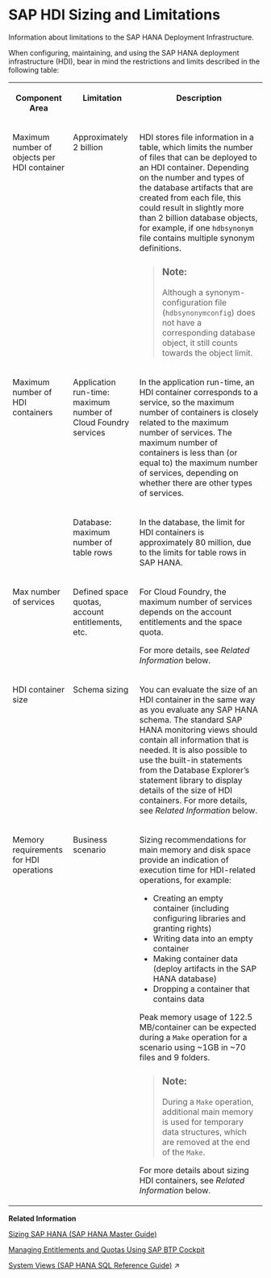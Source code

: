 <!-- loio89694d4a9d7c4dd2b1b273056da1bbaa -->

# SAP HDI Sizing and Limitations

Information about limitations to the SAP HANA Deployment Infrastructure.



When configuring, maintaining, and using the SAP HANA deployment infrastructure \(HDI\), bear in mind the restrictions and limits described in the following table:


<table>
<tr>
<th valign="top">

Component Area

</th>
<th valign="top">

Limitation

</th>
<th valign="top">

Description

</th>
</tr>
<tr>
<td valign="top">

Maximum number of objects per HDI container

</td>
<td valign="top">

Approximately 2 billion

</td>
<td valign="top">

HDI stores file information in a table, which limits the number of files that can be deployed to an HDI container. Depending on the number and types of the database artifacts that are created from each file, this could result in slightly more than 2 billion database objects, for example, if one `hdbsynonym` file contains multiple synonym definitions.

> ### Note:  
> Although a synonym-configuration file \(`hdbsynonymconfig`\) does not have a corresponding database object, it still counts towards the object limit.



</td>
</tr>
<tr>
<td valign="top" rowspan="2">

Maximum number of HDI containers

</td>
<td valign="top">

Application run-time: maximum number of Cloud Foundry services

</td>
<td valign="top">

In the application run-time, an HDI container corresponds to a service, so the maximum number of containers is closely related to the maximum number of services. The maximum number of containers is less than \(or equal to\) the maximum number of services, depending on whether there are other types of services.

</td>
</tr>
<tr>
<td valign="top">

Database: maximum number of table rows

</td>
<td valign="top">

In the database, the limit for HDI containers is approximately 80 million, due to the limits for table rows in SAP HANA.

</td>
</tr>
<tr>
<td valign="top">

Max number of services

</td>
<td valign="top">

Defined space quotas, account entitlements, etc.

</td>
<td valign="top">

For Cloud Foundry, the maximum number of services depends on the account entitlements and the space quota.

For more details, see *Related Information* below.

</td>
</tr>
<tr>
<td valign="top">

HDI container size

</td>
<td valign="top">

Schema sizing

</td>
<td valign="top">

You can evaluate the size of an HDI container in the same way as you evaluate any SAP HANA schema. The standard SAP HANA monitoring views should contain all information that is needed. It is also possible to use the built-in statements from the Database Explorer’s statement library to display details of the size of HDI containers. For more details, see *Related Information* below.

</td>
</tr>
<tr>
<td valign="top">

Memory requirements for HDI operations

</td>
<td valign="top">

Business scenario

</td>
<td valign="top">

Sizing recommendations for main memory and disk space provide an indication of execution time for HDI-related operations, for example:

-   Creating an empty container \(including configuring libraries and granting rights\)
-   Writing data into an empty container
-   Making container data \(deploy artifacts in the SAP HANA database\)
-   Dropping a container that contains data

Peak memory usage of 122.5 MB/container can be expected during a `Make` operation for a scenario using ~1GB in ~70 files and 9 folders.

> ### Note:  
> During a `Make` operation, additional main memory is used for temporary data structures, which are removed at the end of the `Make`.

For more details about sizing HDI containers, see *Related Information* below.

</td>
</tr>
</table>

**Related Information**  


[Sizing SAP HANA \(SAP HANA Master Guide\)](https://help.sap.com/viewer/eb3777d5495d46c5b2fa773206bbfb46/latest/en-US/d4a122a7bb57101493e3f5ca08e6b039.html)

[Managing Entitlements and Quotas Using SAP BTP Cockpit](https://help.sap.com/viewer/65de2977205c403bbc107264b8eccf4b/Cloud/en-US/c8248745dde24afb91479361de336111.html)

[System Views (SAP HANA SQL Reference Guide)](https://help.sap.com/viewer/c1d3f60099654ecfb3fe36ac93c121bb/2023_4_QRC/en-US/3859e48180bb4cf8a207e15cf25a7e57.html "System views allow you to query for various information about the system state using SQL commands. The results appear as tables.") :arrow_upper_right:

